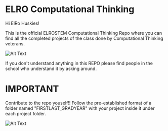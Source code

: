 # ELRO Computational Thinking

Hi ElRo Huskies!

This is the official ELROSTEM Computational Thinking Repo where you can find all the completed projects of the class done by Computational Thinking veterans.

![Alt Text](https://media.giphy.com/media/EPQfELrp20REY/giphy.gif)

If you don't understand anything in this REPO please find people in the school who understand it by asking around.

# **IMPORTANT**
Contribute to the repo youself!! Follow the pre-established format of a folder named "FIRSTLAST_GRADYEAR" with your project inside it under each project folder.

![Alt Text](https://media.giphy.com/media/osjgQPWRx3cac/giphy.gif)
